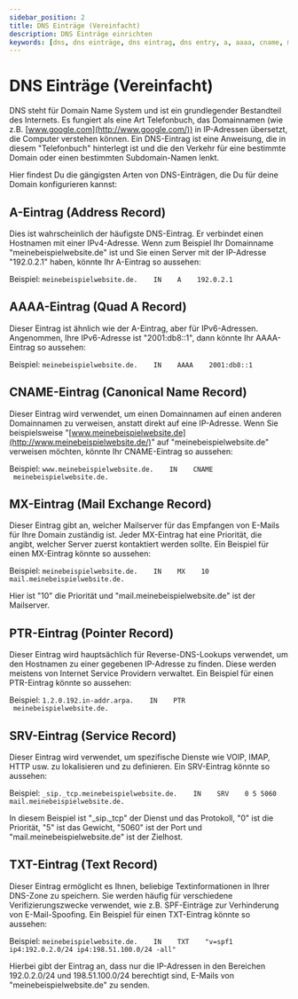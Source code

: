 ```yaml
---
sidebar_position: 2
title: DNS Einträge (Vereinfacht)
description: DNS Einträge einrichten
keywords: [dns, dns einträge, dns eintrag, dns entry, a, aaaa, cname, mx, ]
---
```


DNS Einträge (Vereinfacht)
==================================================

DNS steht für Domain Name System und ist ein grundlegender Bestandteil des Internets. Es fungiert als eine Art Telefonbuch, das Domainnamen (wie z.B. [www.google.com](http://www.google.com/)) in IP-Adressen übersetzt, die Computer verstehen können. Ein DNS-Eintrag ist eine Anweisung, die in diesem "Telefonbuch" hinterlegt ist und die den Verkehr für eine bestimmte Domain oder einen bestimmten Subdomain-Namen lenkt.

Hier findest Du die gängigsten Arten von DNS-Einträgen, die Du für deine Domain konfigurieren kannst:

A-Eintrag (Address Record)
--------------------------

Dies ist wahrscheinlich der häufigste DNS-Eintrag. Er verbindet einen Hostnamen mit einer IPv4-Adresse. Wenn zum Beispiel Ihr Domainname "meinebeispielwebsite.de" ist und Sie einen Server mit der IP-Adresse "192.0.2.1" haben, könnte Ihr A-Eintrag so aussehen:

Beispiel: `meinebeispielwebsite.de.    IN    A    192.0.2.1`

**AAAA-Eintrag (Quad A Record)**
--------------------------------

Dieser Eintrag ist ähnlich wie der A-Eintrag, aber für IPv6-Adressen. Angenommen, Ihre IPv6-Adresse ist "2001:db8::1", dann könnte Ihr AAAA-Eintrag so aussehen:

Beispiel: `meinebeispielwebsite.de.    IN    AAAA    2001:db8::1`

**CNAME-Eintrag (Canonical Name Record)**
-----------------------------------------

Dieser Eintrag wird verwendet, um einen Domainnamen auf einen anderen Domainnamen zu verweisen, anstatt direkt auf eine IP-Adresse. Wenn Sie beispielsweise "[www.meinebeispielwebsite.de](http://www.meinebeispielwebsite.de/)" auf "meinebeispielwebsite.de" verweisen möchten, könnte Ihr CNAME-Eintrag so aussehen:

Beispiel: `www.meinebeispielwebsite.de.    IN    CNAME    meinebeispielwebsite.de.`

**MX-Eintrag (Mail Exchange Record)**
-------------------------------------

Dieser Eintrag gibt an, welcher Mailserver für das Empfangen von E-Mails für Ihre Domain zuständig ist. Jeder MX-Eintrag hat eine Priorität, die angibt, welcher Server zuerst kontaktiert werden sollte. Ein Beispiel für einen MX-Eintrag könnte so aussehen:

Beispiel: `meinebeispielwebsite.de.    IN    MX    10 mail.meinebeispielwebsite.de.`

Hier ist "10" die Priorität und "mail.meinebeispielwebsite.de" ist der Mailserver.

**PTR-Eintrag (Pointer Record)**
--------------------------------

Dieser Eintrag wird hauptsächlich für Reverse-DNS-Lookups verwendet, um den Hostnamen zu einer gegebenen IP-Adresse zu finden. Diese werden meistens von Internet Service Providern verwaltet. Ein Beispiel für einen PTR-Eintrag könnte so aussehen:

Beispiel: `1.2.0.192.in-addr.arpa.    IN    PTR    meinebeispielwebsite.de.`

**SRV-Eintrag (Service Record)**
--------------------------------

Dieser Eintrag wird verwendet, um spezifische Dienste wie VOIP, IMAP, HTTP usw. zu lokalisieren und zu definieren. Ein SRV-Eintrag könnte so aussehen:

Beispiel: `_sip._tcp.meinebeispielwebsite.de.    IN    SRV    0 5 5060 mail.meinebeispielwebsite.de.`

In diesem Beispiel ist "\_sip.\_tcp" der Dienst und das Protokoll, "0" ist die Priorität, "5" ist das Gewicht, "5060" ist der Port und "mail.meinebeispielwebsite.de" ist der Zielhost​​.

**TXT-Eintrag (Text Record)**
-----------------------------

Dieser Eintrag ermöglicht es Ihnen, beliebige Textinformationen in Ihrer DNS-Zone zu speichern. Sie werden häufig für verschiedene Verifizierungszwecke verwendet, wie z.B. SPF-Einträge zur Verhinderung von E-Mail-Spoofing. Ein Beispiel für einen TXT-Eintrag könnte so aussehen:

Beispiel: `meinebeispielwebsite.de.    IN    TXT    "v=spf1 ip4:192.0.2.0/24 ip4:198.51.100.0/24 -all"`

Hierbei gibt der Eintrag an, dass nur die IP-Adressen in den Bereichen 192.0.2.0/24 und 198.51.100.0/24 berechtigt sind, E-Mails von "meinebeispielwebsite.de" zu senden.